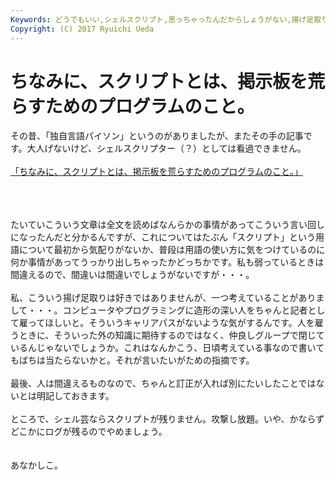 ```yaml
---
Keywords: どうでもいい,シェルスクリプト,思っちゃったんだからしょうがない,揚げ足取りごめんなさい,頭の中だだ漏らし
Copyright: (C) 2017 Ryuichi Ueda
---
```


# ちなみに、スクリプトとは、掲示板を荒らすためのプログラムのこと。
その昔、「独自言語パイソン」というのがありましたが、またその手の記事です。大人げないけど、シェルスクリプター（？）としては看過できません。<br />
<br />
<a href="http://news.nicovideo.jp/watch/nw881581" target="_blank">「ちなみに、スクリプトとは、掲示板を荒らすためのプログラムのこと。」</a><br />
<br />
<!--more--><br />
<br />
たいていこういう文章は全文を読めばなんらかの事情があってこういう言い回しになったんだと分かるんですが、これについてはたぶん「スクリプト」という用語について最初から気配りがないか、普段は用語の使い方に気をつけているのに何か事情があってうっかり出しちゃったかどっちかです。私も弱っているときは間違えるので、間違いは間違いでしょうがないですが・・・。<br />
<br />
私、こういう揚げ足取りは好きではありませんが、一つ考えていることがありまして・・・。コンピュータやプログラミングに造形の深い人をちゃんと記者として雇ってほしいと。そういうキャリアパスがないような気がするんです。人を雇うときに、そういった外の知識に期待するのではなく、仲良しグループで閉じているんじゃないでしょうか。これはなんかこう、日頃考えている事なので書いてもばちは当たらないかと。それが言いたいがための指摘です。<br />
<br />
最後、人は間違えるものなので、ちゃんと訂正が入れば別にたいしたことではないとは明記しておきます。<br />
<br />
ところで、シェル芸ならスクリプトが残りません。攻撃し放題。いや、かならずどこかにログが残るのでやめましょう。<br />
<br />
<br />
あなかしこ。
